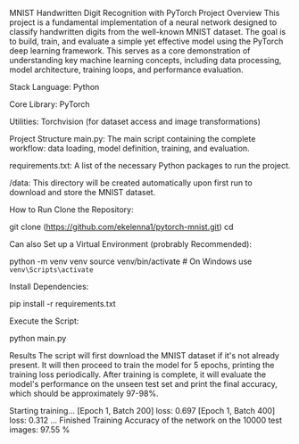 MNIST Handwritten Digit Recognition with PyTorch
Project Overview
This project is a fundamental implementation of a neural network designed to classify handwritten digits from the well-known MNIST dataset. The goal is to build, train, and evaluate a simple yet effective model using the PyTorch deep learning framework. This serves as a core demonstration of understanding key machine learning concepts, including data processing, model architecture, training loops, and performance evaluation.

Stack
Language: Python

Core Library: PyTorch

Utilities: Torchvision (for dataset access and image transformations)

Project Structure
main.py: The main script containing the complete workflow: data loading, model definition, training, and evaluation.

requirements.txt: A list of the necessary Python packages to run the project.

/data: This directory will be created automatically upon first run to download and store the MNIST dataset.

How to Run
Clone the Repository:

git clone (https://github.com/ekelenna1/pytorch-mnist.git)
cd <therepodirectory>


Can also Set up a Virtual Environment (probrably Recommended):

python -m venv venv
source venv/bin/activate  # On Windows use `venv\Scripts\activate`


Install Dependencies:

pip install -r requirements.txt


Execute the Script:

python main.py


Results
The script will first download the MNIST dataset if it's not already present. It will then proceed to train the model for 5 epochs, printing the training loss periodically. After training is complete, it will evaluate the model's performance on the unseen test set and print the final accuracy, which should be approximately 97-98%.

Starting training...
[Epoch 1, Batch 200] loss: 0.697
[Epoch 1, Batch 400] loss: 0.312
...
Finished Training
Accuracy of the network on the 10000 test images: 97.55 %

